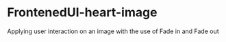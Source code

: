 # FrontenedUI-heart-image
Applying user interaction on an image with the use of Fade in and Fade out
